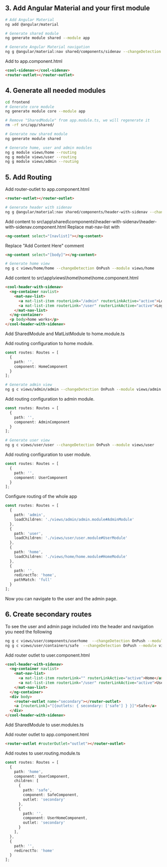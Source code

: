 ## 3. Add Angular Material and your first module
```bash
# Add Angular Material
ng add @angular/material

# Generate shared module
ng generate module shared --module app

# Generate Angular Material navigation
ng g @angular/material:nav shared/components/sidenav --changeDetection OnPush --export --module shared --selector cool-sidenav
```

Add to app.component.html
```html
<cool-sidenav></cool-sidenav>
<router-outlet></router-outlet>
```

## 4. Generate all needed modules
```bash
cd frontend
# Generate core module 
ng generate module core --module app

# Remove "SharedModule" from app.module.ts, we will regenerate it
rm -rf src/app/shared/

# Generate new shared module
ng generate module shared

# Generate home, user and admin modules
ng g module views/home --routing
ng g module views/user --routing
ng g module views/admin --routing
```

## 5. Add Routing
Add router-outlet to app.component.html
```html
<router-outlet></router-outlet>
```

```bash
# Generate header with sidenav
ng g @angular/material:nav shared/components/header-with-sidenav --changeDetection OnPush --export --module shared --selector cool-header-with-sidenav
```

Add content to src\app\shared\components\header-with-sidenav\header-with-sidenav.component.html
Replace mat-nav-list with
```html
<ng-content select="[navlist]"></ng-content>
```
Replace "Add Content Here" comment
```html
<ng-content select="[body]"></ng-content>
```

```bash
# Generate home view
ng g c views/home/home --changeDetection OnPush --module views/home
```

Add content to src\app\views\home\home\home.component.html
```html
<cool-header-with-sidenav>
  <ng-container navlist>
    <mat-nav-list>
      <a mat-list-item routerLink="/admin" routerLinkActive="active">Login as Admin</a>
      <a mat-list-item routerLink="/user" routerLinkActive="active">Login as User</a>
    </mat-nav-list>
  </ng-container>
  <p body>home works</p>
</cool-header-with-sidenav>
```
Add SharedModule and MatListModule to home.module.ts

Add routing configuration to home module.
```TypeScript
const routes: Routes = [
  {
    path: '',
    component: HomeComponent
  }
];
```

```bash
# Generate admin view
ng g c views/admin/admin --changeDetection OnPush --module views/admin
```
Add routing configuration to admin module.
```TypeScript
const routes: Routes = [
  {
    path: '',
    component: AdminComponent
  }
];
```

```bash
# Generate user view
ng g c views/user/user --changeDetection OnPush --module views/user
```
Add routing configuration to user module.
```TypeScript
const routes: Routes = [
  {
    path: '',
    component: UserComponent
  }
];
```

Configure routing of the whole app
```TypeScript
const routes: Routes = [
  {
    path: 'admin',
    loadChildren: './views/admin/admin.module#AdminModule'
  },
  {
    path: 'user',
    loadChildren: './views/user/user.module#UserModule'
  },
  {
    path: 'home',
    loadChildren: './views/home/home.module#HomeModule'
  },
  {
    path: '',
    redirectTo: 'home',
    pathMatch: 'full'
  }
];
```
Now you can navigate to the user and the admin page.

## 6. Create secondary routes
To see the user and admin page included into the header and navigation you need the following

```bash
ng g c views/user/components/userhome  --changeDetection OnPush --module views/user
ng g c views/user/containers/safe  --changeDetection OnPush --module views/user
```

Add router outlet to user.component.html
```html
<cool-header-with-sidenav>
  <ng-container navlist>
    <mat-nav-list>
      <a mat-list-item routerLink="" routerLinkActive="active">Home</a>
      <a mat-list-item routerLink="/user" routerLinkActive="active">UserHome</a>
    </mat-nav-list>
  </ng-container>
  <div body>
    <router-outlet name="secondary"></router-outlet>
    <a [routerLink]="[{outlets: { secondary: ['safe'] } }]">Safe</a>
  </div>
</cool-header-with-sidenav>
```
Add SharedModule to user.modules.ts

Add router outlet to app.component.html
```html
<router-outlet #routerOutlet="outlet"></router-outlet>
```

Add routes to user.routing.module.ts
```typescript
const routes: Routes = [
  {
    path: 'home',
    component: UserComponent,
    children: [
      {
        path: 'safe',
        component: SafeComponent,
        outlet: 'secondary'
      },
      {
        path: '',
        component: UserHomeComponent,
        outlet: 'secondary'
      }
    ],
  },
  {
    path: '',
    redirectTo: 'home'
  }
];
```
